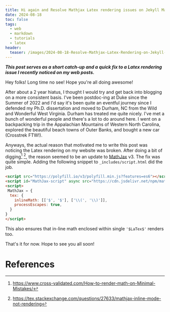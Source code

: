 ```yaml
---
title: Hi again and Resolve Mathjax Latex rendering issues on Jekyll Markdown website
date: 2024-08-18
toc: false
tags:
  - web
  - markdown
  - tutorials
  - latex
header:
  teaser: /images/2024-08-18-Resolve-Mathjax-Latex-Rendering-on-Jekyll-Markdown-Website/2024-08-18-Resolve-Mathjax-Latex-Rendering-on-Jekyll-Markdown-Website-20240818234059807.jpg
---
```

***This post serves as a short catch-up and a quick fix to a Latex rendering issue I recently noticed on my web posts.*** 

Hey folks! Long time no see! Hope you're all doing awesome!

After about a 2 year hiatus, I thought I would try and get back into blogging on a more consistent basis. I've been postdoc-ing at Duke since the Summer of 2022 and I'd say it's been quite an eventful journey since I  defended my Ph.D. dissertation and moved to Durham, NC from the Wild and Wonderful West Virginia. Durham has treated me quite nicely. I've met a bunch of wonderful people and there's a lot to do around here. I went on a backpacking trip in the Appalachian Mountains of Western North Carolina,  explored the beautiful beach towns of Outer Banks, and bought a new car (Crosstrek FTW!).

Anyways, the actual reason that motivated me to write this post was noticing the Latex rendering on my website was broken. After doing a bit of digging[^1] [^2], the reason seemed to be an update to [MathJax](https://www.mathjax.org) v3. The fix was quite simple. Adding the following snippet to `_includes/script.html` did the job. 

```html
<script src="https://polyfill.io/v3/polyfill.min.js?features=es6"></script>
<script id="MathJax-script" async src="https://cdn.jsdelivr.net/npm/mathjax@3/es5/tex-mml-chtml.js"></script>
<script>
 MathJax = {
  tex: {
    inlineMath: [['$', '$'], ['\\(', '\\)']],
    processEscapes: true,
  }
}
</script>
```

This also ensures that in-line math enclosed within single `'$LaTex$'` renders too. 

That's it for now. Hope to see you all soon!

# References

[^1]: https://www.cross-validated.com/How-to-render-math-on-Minimal-Mistakes/ 
[^2]: https://tex.stackexchange.com/questions/27633/mathjax-inline-mode-not-rendering 
